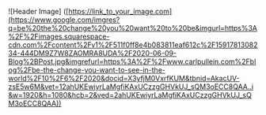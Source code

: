 ![Header Image] ([https://link_to_your_image.com](https://www.google.com/imgres?q=be%20the%20change%20you%20want%20to%20be&imgurl=https%3A%2F%2Fimages.squarespace-cdn.com%2Fcontent%2Fv1%2F511f0ff8e4b083811eaf612c%2F1591781308234-444DM9Z7W8ZAOMRA8UDA%2F2020-06-09-Blog%2BPost.jpg&imgrefurl=https%3A%2F%2Fwww.carlpullein.com%2Fblog%2Fbe-the-change-you-want-to-see-in-the-world%2F10%2F6%2F2020&docid=X3yfjM0VxrfKUM&tbnid=AkacUV-zsE5w6M&vet=12ahUKEwiyrLaMgfiKAxUCzzgGHVkUJ_sQM3oECC8QAA..i&w=1920&h=1080&hcb=2&ved=2ahUKEwiyrLaMgfiKAxUCzzgGHVkUJ_sQM3oECC8QAA))
